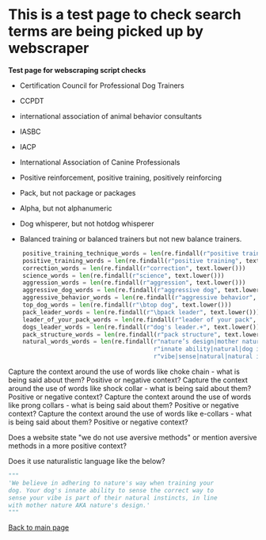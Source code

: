 # This is a test page to check search terms are being picked up by webscraper

**Test page for webscraping script checks**

* Certification Council for Professional Dog Trainers
* CCPDT
* international association of animal behavior consultants
* IASBC
* IACP
* International Association of Canine Professionals

* Positive reinforcement, positive training, positively reinforcing
* Pack, but not package or packages
* Alpha, but not alphanumeric 
* Dog whisperer, but not hotdog whisperer
* Balanced training or balanced trainers but not new balance trainers.

```python
    positive_training_technique_words = len(re.findall(r"positive training technique", text.lower()))
    positive_training_words = len(re.findall(r"positive training", text.lower()))
    correction_words = len(re.findall(r"correction", text.lower()))
    science_words = len(re.findall(r"science", text.lower()))
    aggression_words = len(re.findall(r"aggression", text.lower()))
    aggressive_dog_words = len(re.findall(r"aggressive dog", text.lower()))
    aggressive_behavior_words = len(re.findall(r"aggressive behavior", text.lower()))
    top_dog_words = len(re.findall(r"\btop dog", text.lower()))
    pack_leader_words = len(re.findall(r"\bpack leader", text.lower()))
    leader_of_your_pack_words = len(re.findall(r"leader of your pack", text.lower()))
    dogs_leader_words = len(re.findall(r"dog's leader.+", text.lower())) # apostrophe - test this
    pack_structure_words = len(re.findall(r"pack structure", text.lower()))
    natural_words_words = len(re.findall(r"nature’s design|mother nature|"
                                         r"innate ability|natural|dog intuitive|"
                                         r"vibe|sense|natural|natural instincts", text.lower()))
```

Capture the context around the use of words like choke chain - what is being said about them? Positive or negative context?
Capture the context around the use of words like shock collar - what is being said about them? Positive or negative context?
Capture the context around the use of words like prong collars - what is being said about them? Positive or negative context?
Capture the context around the use of words like e-collars - what is being said about them? Positive or negative context?

Does a website state "we do not use aversive methods" or mention aversive methods in a more positive context?

Does it use naturalistic language like the below?
```python
"""
'We believe in adhering to nature's way when training your 
dog. Your dog's innate ability to sense the correct way to 
sense your vibe is part of their natural instincts, in line 
with mother nature AKA nature's design.'
"""

```

[Back to main page](https://chrisdnewton.github.io/)


